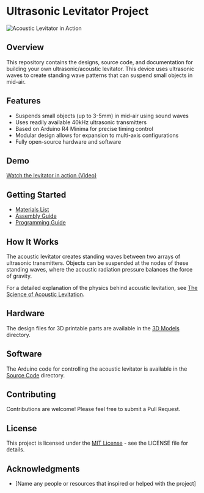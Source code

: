 # Ultrasonic Levitator Project

![Acoustic Levitator in Action](https://youtube.com/shorts/gNxE7gydTPg?feature=share)

## Overview

This repository contains the designs, source code, and documentation for building your own ultrasonic/acoustic levitator. This device uses ultrasonic waves to create standing wave patterns that can suspend small objects in mid-air.

## Features

- Suspends small objects (up to 3-5mm) in mid-air using sound waves
- Uses readily available 40kHz ultrasonic transmitters
- Based on Arduino R4 Minima for precise timing control
- Modular design allows for expansion to multi-axis configurations
- Fully open-source hardware and software

## Demo

[Watch the levitator in action (Video)](link_to_your_video)

## Getting Started

- [Materials List](documentation/materials_list.md)
- [Assembly Guide](documentation/assembly_guide.md)
- [Programming Guide](documentation/programming_guide.md)

## How It Works

The acoustic levitator creates standing waves between two arrays of ultrasonic transmitters. Objects can be suspended at the nodes of these standing waves, where the acoustic radiation pressure balances the force of gravity.

For a detailed explanation of the physics behind acoustic levitation, see [The Science of Acoustic Levitation](documentation/science_explanation.md).

## Hardware

The design files for 3D printable parts are available in the [3D Models](hardware/3d_models) directory.

## Software

The Arduino code for controlling the acoustic levitator is available in the [Source Code](src) directory.

## Contributing

Contributions are welcome! Please feel free to submit a Pull Request.

## License

This project is licensed under the [MIT License](LICENSE) - see the LICENSE file for details.

## Acknowledgments

- [Name any people or resources that inspired or helped with the project]
